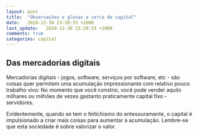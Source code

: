 ```yaml
---
layout: post
title:  "Observações e glosas a cerca de capital"
date:   2020-12-30 23:20:33 +1000
last_update:   2020-12-30 23:20:33 +1000
comments: true
categories: capital
---
```


## Das mercadorias digitais

Mercadorias digitais - jogos, software, serviços por software, etc - são coisas
quer permitem uma acumulação impressionante com relativo pouco trabalho vivo: No
momento que você constroi, você pode vender aquilo milhares ou milhões de vezes
gastanto praticamente capital fixo - servidores.

Evidentemente, quando se tem o feitichismo do entesouramente, o capital é
impulsionado a criar mais coisas para aumentar a acumulação. Lembre-se que esta
sociedade é sobre valorizar o valor.

